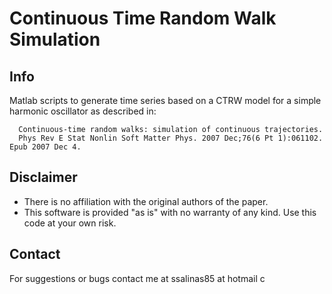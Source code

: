 # Continuous Time Random Walk Simulation

## Info
Matlab scripts to generate time series based on a CTRW model for a simple harmonic oscillator as described  in:
```
  Continuous-time random walks: simulation of continuous trajectories.
  Phys Rev E Stat Nonlin Soft Matter Phys. 2007 Dec;76(6 Pt 1):061102. Epub 2007 Dec 4.
```
## Disclaimer
* There is no affiliation with the original authors of the paper.
* This software is provided "as is" with no warranty of any kind. Use this code at your own risk.
## Contact
For suggestions or bugs contact me at ssalinas85 at hotmail c
